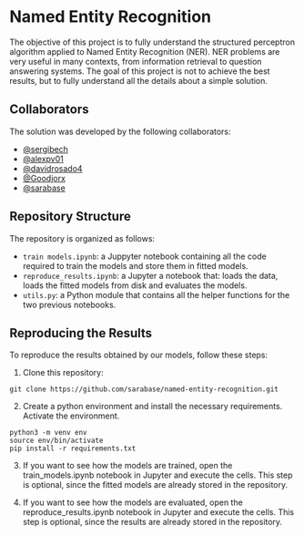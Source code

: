 # Named Entity Recognition

The objective of this project is to fully understand the structured perceptron algorithm applied to Named Entity
Recognition (NER). NER problems are very useful in many contexts, from information retrieval to question answering
systems. The goal of this project is not to achieve the best results, but to fully understand all the details about a
simple solution.

## Collaborators

The solution was developed by the following collaborators:

- [@sergibech](https://github.com/sergibech)
- [@alexpv01](https://github.com/alexpv01)
- [@davidrosado4](https://github.com/davidrosado4)
- [@Goodjorx](https://github.com/Goodjorx)
- [@sarabase](https://github.com/sarabase)

## Repository Structure

The repository is organized as follows:

- `train models.ipynb`: a Juppyter notebook containing all the code required to train the models and store them in
  fitted models.
- `reproduce_results.ipynb`: a Jupyter a notebook that: loads the data, loads the fitted models from disk and evaluates
  the models.
- `utils.py`: a Python module that contains all the helper functions for the two previous notebooks.

## Reproducing the Results

To reproduce the results obtained by our models, follow these steps:

1. Clone this repository:

```
git clone https://github.com/sarabase/named-entity-recognition.git
```

2. Create a python environment and install the necessary requirements. Activate the environment.

```
python3 -m venv env
source env/bin/activate
pip install -r requirements.txt
```

3. If you want to see how the models are trained, open the train_models.ipynb notebook in Jupyter and execute the cells.
   This step is optional, since the fitted models are already stored in the repository.


4. If you want to see how the models are evaluated, open the reproduce_results.ipynb notebook in Jupyter and execute the
   cells. This step is optional, since the results are already stored in the repository.


